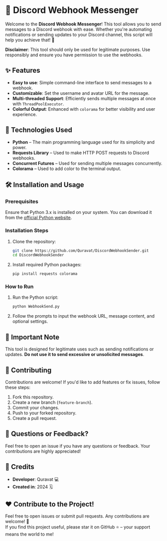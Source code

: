 # 🚀 Discord Webhook Messenger

Welcome to the **Discord Webhook Messenger**! This tool allows you to send messages to a Discord webhook with ease. Whether you're automating notifications or sending updates to your Discord channel, this script will help you achieve that! 🌟

**Disclaimer**: This tool should only be used for legitimate purposes. Use responsibly and ensure you have permission to use the webhooks.

## ✨ Features

- **Easy to use**: Simple command-line interface to send messages to a webhook.
- **Customizable**: Set the username and avatar URL for the message.
- **Multi-threaded Support**: Efficiently sends multiple messages at once with `ThreadPoolExecutor`.
- **Colorful Output**: Enhanced with `colorama` for better visibility and user experience.

## 🔧 Technologies Used

- **Python** – The main programming language used for its simplicity and power.
- **Requests Library** – Used to make HTTP POST requests to Discord webhooks.
- **Concurrent Futures** – Used for sending multiple messages concurrently.
- **Colorama** – Used to add color to the terminal output.

## 🛠️ Installation and Usage

### Prerequisites

Ensure that Python 3.x is installed on your system. You can download it from the [official Python website](https://www.python.org/downloads/).

### Installation Steps

1. Clone the repository:
   ```bash
   git clone https://github.com/Quravat/DiscordWebhookSender.git
   cd DiscordWebhookSender
   ```

2. Install required Python packages:
   ```bash
   pip install requests colorama
   ```

### How to Run

1. Run the Python script:
   ```bash
   python WebhookSend.py
   ```

2. Follow the prompts to input the webhook URL, message content, and optional settings.

## 🚨 Important Note

This tool is designed for legitimate uses such as sending notifications or updates. **Do not use it to send excessive or unsolicited messages**.

## 🤝 Contributing

Contributions are welcome! If you'd like to add features or fix issues, follow these steps:

1. Fork this repository.
2. Create a new branch (`feature-branch`).
3. Commit your changes.
4. Push to your forked repository.
5. Create a pull request.

## 💬 Questions or Feedback?

Feel free to open an issue if you have any questions or feedback. Your contributions are highly appreciated!

## 📝 Credits

- **Developer**: Quravat 💻  
- **Created in**: 2024 🗓️  

## ❤️ Contribute to the Project!

Feel free to open issues or submit pull requests. Any contributions are welcome! 🙌  
If you find this project useful, please star it on GitHub ⭐ – your support means the world to me!